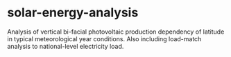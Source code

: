 # solar-energy-analysis
Analysis of vertical bi-facial photovoltaic production dependency of latitude in typical meteorological year conditions. Also including load-match analysis to national-level electricity load.
